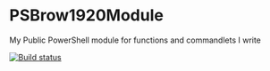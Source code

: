 # PSBrow1920Module
My Public PowerShell module for functions and commandlets I write

[![Build status](https://ci.appveyor.com/api/projects/status/3m8pcjoxfqaemnrg?svg=true)](https://ci.appveyor.com/project/brow1920/psbrow1920module)


